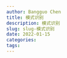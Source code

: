 ```yaml
---
author: Bangguo Chen
title: 模式识别
description: 模式识别
slug: slug-模式识别
date: 2022-01-15
categories:
tags: 
---
```


